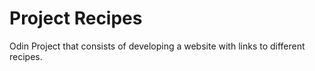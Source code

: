 # Project Recipes
Odin Project that consists of developing a website with links to different recipes.
